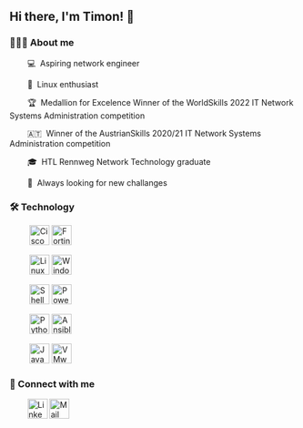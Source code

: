 ## Hi there, I'm Timon! 👋

### 👨🏻‍💻 About me

&nbsp;&nbsp;&nbsp;&nbsp;&nbsp;&nbsp;&nbsp;&nbsp;💻&nbsp;&nbsp;Aspiring network engineer

&nbsp;&nbsp;&nbsp;&nbsp;&nbsp;&nbsp;&nbsp;&nbsp;🐧&nbsp;&nbsp;Linux enthusiast

&nbsp;&nbsp;&nbsp;&nbsp;&nbsp;&nbsp;&nbsp;&nbsp;🏆&nbsp;&nbsp;Medallion for Excelence Winner of the WorldSkills 2022 IT Network Systems Administration competition 

&nbsp;&nbsp;&nbsp;&nbsp;&nbsp;&nbsp;&nbsp;&nbsp;🇦🇹&nbsp;&nbsp;Winner of the AustrianSkills 2020/21 IT Network Systems Administration competition 

&nbsp;&nbsp;&nbsp;&nbsp;&nbsp;&nbsp;&nbsp;&nbsp;🎓&nbsp;&nbsp;HTL Rennweg Network Technology graduate

&nbsp;&nbsp;&nbsp;&nbsp;&nbsp;&nbsp;&nbsp;&nbsp;🌱&nbsp;&nbsp;Always looking for new challanges



### 🛠 Technology

<p style="padding:0px">
&nbsp;&nbsp;&nbsp;&nbsp;&nbsp;&nbsp;&nbsp;&nbsp;
<img alt="Cisco" src="https://img.shields.io/badge/Cisco-121011?style=for-the-badge&logo=cisco" height="35" />
<img alt="Fortinet" src="https://img.shields.io/badge/Fortinet-121011?style=for-the-badge&logo=fortinet" height="35" />

&nbsp;&nbsp;&nbsp;&nbsp;&nbsp;&nbsp;&nbsp;&nbsp;
<img alt="Linux" src="https://img.shields.io/badge/Linux-121011?style=for-the-badge&logo=linux" height="35"/>
<img alt="Windows" src="https://img.shields.io/badge/Windows-121011?style=for-the-badge&logo=windows" height="35" />

&nbsp;&nbsp;&nbsp;&nbsp;&nbsp;&nbsp;&nbsp;&nbsp;
<img alt="Shell" src="https://img.shields.io/badge/Shell-121011?style=for-the-badge&logo=gnu-bash" height="35" />
<img alt="PowerShell" src="https://img.shields.io/badge/PowerShell-121011?style=for-the-badge&logo=powershell" height="35" />

  
&nbsp;&nbsp;&nbsp;&nbsp;&nbsp;&nbsp;&nbsp;&nbsp;
<img alt="Python" src="https://img.shields.io/badge/Python-121011?style=for-the-badge&logo=python" height="35" />
<img alt="Ansible" src="https://img.shields.io/badge/Ansible-121011?style=for-the-badge&logo=ansible" height="35" />
  
&nbsp;&nbsp;&nbsp;&nbsp;&nbsp;&nbsp;&nbsp;&nbsp;
<img alt="Java" src="https://img.shields.io/badge/Java-121011?style=for-the-badge&logo=oracle" height="35" />
<img alt="VMware" src="https://img.shields.io/badge/VMware-121011?style=for-the-badge&logo=vmware" height="35" />
</p>



### 🤝 Connect with me
&nbsp;&nbsp;&nbsp;&nbsp;&nbsp;&nbsp;&nbsp;&nbsp;<a href="https://www.linkedin.com/in/timon-schwarz/"><img alt="LinkedIn" src="https://img.shields.io/badge/LinkedIn-121011?style=for-the-badge&logo=linkedin&logoColor=0A66C2" height="35" /></a>
<a href="mailto:timon.general@gmail.com"><img alt="Mail" src="https://img.shields.io/badge/Mail-121011?style=for-the-badge&logo=gmail&logoColor=EA4335" height="35" /></a>
